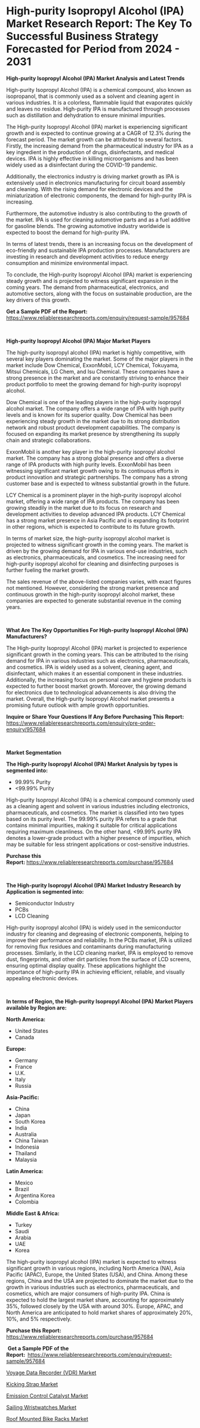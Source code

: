 <p><h1>High-purity Isopropyl Alcohol (IPA) Market Research Report: The Key To Successful Business Strategy Forecasted for Period from 2024 - 2031</h1></p><p><strong>High-purity Isopropyl Alcohol (IPA) Market Analysis and Latest Trends</strong></p>
<p><p>High-purity Isopropyl Alcohol (IPA) is a chemical compound, also known as isopropanol, that is commonly used as a solvent and cleaning agent in various industries. It is a colorless, flammable liquid that evaporates quickly and leaves no residue. High-purity IPA is manufactured through processes such as distillation and dehydration to ensure minimal impurities.</p><p>The High-purity Isopropyl Alcohol (IPA) market is experiencing significant growth and is expected to continue growing at a CAGR of 12.3% during the forecast period. The market growth can be attributed to several factors. Firstly, the increasing demand from the pharmaceutical industry for IPA as a key ingredient in the production of drugs, disinfectants, and medical devices. IPA is highly effective in killing microorganisms and has been widely used as a disinfectant during the COVID-19 pandemic.</p><p>Additionally, the electronics industry is driving market growth as IPA is extensively used in electronics manufacturing for circuit board assembly and cleaning. With the rising demand for electronic devices and the miniaturization of electronic components, the demand for high-purity IPA is increasing.</p><p>Furthermore, the automotive industry is also contributing to the growth of the market. IPA is used for cleaning automotive parts and as a fuel additive for gasoline blends. The growing automotive industry worldwide is expected to boost the demand for high-purity IPA.</p><p>In terms of latest trends, there is an increasing focus on the development of eco-friendly and sustainable IPA production processes. Manufacturers are investing in research and development activities to reduce energy consumption and minimize environmental impact.</p><p>To conclude, the High-purity Isopropyl Alcohol (IPA) market is experiencing steady growth and is projected to witness significant expansion in the coming years. The demand from pharmaceutical, electronics, and automotive sectors, along with the focus on sustainable production, are the key drivers of this growth.</p></p>
<p><strong>Get a Sample PDF of the Report:&nbsp;</strong> <a href="https://www.reliableresearchreports.com/enquiry/request-sample/957684">https://www.reliableresearchreports.com/enquiry/request-sample/957684</a></p>
<p>&nbsp;</p>
<p><strong>High-purity Isopropyl Alcohol (IPA) Major Market Players</strong></p>
<p><p>The high-purity isopropyl alcohol (IPA) market is highly competitive, with several key players dominating the market. Some of the major players in the market include Dow Chemical, ExxonMobil, LCY Chemical, Tokuyama, Mitsui Chemicals, LG Chem, and Isu Chemical. These companies have a strong presence in the market and are constantly striving to enhance their product portfolio to meet the growing demand for high-purity isopropyl alcohol.</p><p>Dow Chemical is one of the leading players in the high-purity isopropyl alcohol market. The company offers a wide range of IPA with high purity levels and is known for its superior quality. Dow Chemical has been experiencing steady growth in the market due to its strong distribution network and robust product development capabilities. The company is focused on expanding its market presence by strengthening its supply chain and strategic collaborations.</p><p>ExxonMobil is another key player in the high-purity isopropyl alcohol market. The company has a strong global presence and offers a diverse range of IPA products with high purity levels. ExxonMobil has been witnessing significant market growth owing to its continuous efforts in product innovation and strategic partnerships. The company has a strong customer base and is expected to witness substantial growth in the future.</p><p>LCY Chemical is a prominent player in the high-purity isopropyl alcohol market, offering a wide range of IPA products. The company has been growing steadily in the market due to its focus on research and development activities to develop advanced IPA products. LCY Chemical has a strong market presence in Asia Pacific and is expanding its footprint in other regions, which is expected to contribute to its future growth.</p><p>In terms of market size, the high-purity isopropyl alcohol market is projected to witness significant growth in the coming years. The market is driven by the growing demand for IPA in various end-use industries, such as electronics, pharmaceuticals, and cosmetics. The increasing need for high-purity isopropyl alcohol for cleaning and disinfecting purposes is further fueling the market growth.</p><p>The sales revenue of the above-listed companies varies, with exact figures not mentioned. However, considering the strong market presence and continuous growth in the high-purity isopropyl alcohol market, these companies are expected to generate substantial revenue in the coming years.</p></p>
<p>&nbsp;</p>
<p><strong>What Are The Key Opportunities For High-purity Isopropyl Alcohol (IPA) Manufacturers?</strong></p>
<p><p>The High-purity Isopropyl Alcohol (IPA) market is projected to experience significant growth in the coming years. This can be attributed to the rising demand for IPA in various industries such as electronics, pharmaceuticals, and cosmetics. IPA is widely used as a solvent, cleaning agent, and disinfectant, which makes it an essential component in these industries. Additionally, the increasing focus on personal care and hygiene products is expected to further boost market growth. Moreover, the growing demand for electronics due to technological advancements is also driving the market. Overall, the High-purity Isopropyl Alcohol market presents a promising future outlook with ample growth opportunities.</p></p>
<p><strong>Inquire or Share Your Questions If Any Before Purchasing This Report:</strong> <a href="https://www.reliableresearchreports.com/enquiry/pre-order-enquiry/957684">https://www.reliableresearchreports.com/enquiry/pre-order-enquiry/957684</a></p>
<p>&nbsp;</p>
<p><strong>Market Segmentation</strong></p>
<p><strong>The High-purity Isopropyl Alcohol (IPA) Market Analysis by types is segmented into:</strong></p>
<p><ul><li>99.99% Purity</li><li><99.99% Purity</li></ul></p>
<p><p>High-purity Isopropyl Alcohol (IPA) is a chemical compound commonly used as a cleaning agent and solvent in various industries including electronics, pharmaceuticals, and cosmetics. The market is classified into two types based on its purity level. The 99.99% purity IPA refers to a grade that contains minimal impurities, making it suitable for critical applications requiring maximum cleanliness. On the other hand, <99.99% purity IPA denotes a lower-grade product with a higher presence of impurities, which may be suitable for less stringent applications or cost-sensitive industries.</p></p>
<p><strong>Purchase this Report:&nbsp;</strong><a href="https://www.reliableresearchreports.com/purchase/957684">https://www.reliableresearchreports.com/purchase/957684</a></p>
<p>&nbsp;</p>
<p><strong>The High-purity Isopropyl Alcohol (IPA) Market Industry Research by Application is segmented into:</strong></p>
<p><ul><li>Semiconductor Industry</li><li>PCBs</li><li>LCD Cleaning</li></ul></p>
<p><p>High-purity isopropyl alcohol (IPA) is widely used in the semiconductor industry for cleaning and degreasing of electronic components, helping to improve their performance and reliability. In the PCBs market, IPA is utilized for removing flux residues and contaminants during manufacturing processes. Similarly, in the LCD cleaning market, IPA is employed to remove dust, fingerprints, and other dirt particles from the surface of LCD screens, ensuring optimal display quality. These applications highlight the importance of high-purity IPA in achieving efficient, reliable, and visually appealing electronic devices.</p></p>
<p>&nbsp;</p>
<p><strong>In terms of Region, the High-purity Isopropyl Alcohol (IPA) Market Players available by Region are:</strong></p>
<p>
    <p> <strong> North America: </strong>
        <ul>
            <li>United States</li>
            <li>Canada</li>
        </ul>
        </p> 
    <p> <strong> Europe: </strong>
        <ul>
            <li>Germany</li>
            <li>France</li>
            <li>U.K.</li>
            <li>Italy</li>
            <li>Russia</li>
        </ul>
        </p> 
    <p> <strong> Asia-Pacific: </strong>
        <ul>
            <li>China</li>
            <li>Japan</li>
            <li>South Korea</li>
            <li>India</li>
            <li>Australia</li>
            <li>China Taiwan</li>
            <li>Indonesia</li>
            <li>Thailand</li>
            <li>Malaysia</li>
        </ul>
        </p> 
    <p> <strong> Latin America: </strong>
        <ul>
            <li>Mexico</li>
            <li>Brazil</li>
            <li>Argentina Korea</li>
            <li>Colombia</li>
        </ul>
        </p> 
    <p> <strong> Middle East & Africa: </strong>
        <ul>
            <li>Turkey</li>
            <li>Saudi</li>
            <li>Arabia</li>
            <li>UAE</li>
            <li>Korea</li>
        </ul>
    </p>
    </p>
<p><p>The high-purity isopropyl alcohol (IPA) market is expected to witness significant growth in various regions, including North America (NA), Asia Pacific (APAC), Europe, the United States (USA), and China. Among these regions, China and the USA are projected to dominate the market due to the growth in various industries such as electronics, pharmaceuticals, and cosmetics, which are major consumers of high-purity IPA. China is expected to hold the largest market share, accounting for approximately 35%, followed closely by the USA with around 30%. Europe, APAC, and North America are anticipated to hold market shares of approximately 20%, 10%, and 5% respectively.</p></p>
<p><strong>Purchase this Report: </strong><a href="https://www.reliableresearchreports.com/purchase/957684">https://www.reliableresearchreports.com/purchase/957684</a></p>
<p>&nbsp;<strong>Get a Sample PDF of the Report:&nbsp;&nbsp;</strong><a href="https://www.reliableresearchreports.com/enquiry/request-sample/957684">https://www.reliableresearchreports.com/enquiry/request-sample/957684</a></p>
<p><strong></strong></p>
<p><p><a href="https://github.com/AKSHATREPORTPRIME/Market-Research-Report-List-3/blob/main/voyage-data-recorder-vdr-market.md">Voyage Data Recorder (VDR) Market</a></p><p><a href="https://medium.com/@brianhernandez1926/kicking-strap-market-research-report-its-history-and-forecast-2024-to-2031-9f59751bb48c">Kicking Strap Market</a></p><p><a href="https://github.com/santosh758595/Market-Research-Report-List-3/blob/main/emission-control-catalyst-market.md">Emission Control Catalyst Market</a></p><p><a href="https://medium.com/@brianhernandez1926/sailing-wristwatches-market-furnishes-information-on-market-share-market-trends-and-market-growth-2c044df32904">Sailing Wristwatches Market</a></p><p><a href="https://medium.com/@brianhernandez1926/roof-mounted-bike-racks-market-analysis-and-sze-forecasted-for-period-from-2024-to-2031-d29fa45476ad">Roof Mounted Bike Racks Market</a></p></p>